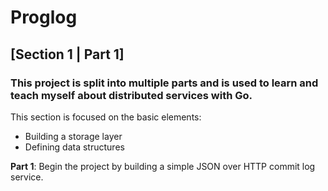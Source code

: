 # Proglog
## [Section 1 | Part 1]
### This project is split into multiple parts and is used to learn and teach myself about distributed services with Go.
This section is focused on the basic elements:
 - Building a storage layer
 - Defining data structures
 
 **Part 1**: Begin the project by building a simple JSON over HTTP commit log service.
